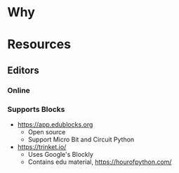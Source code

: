 # Why

# Resources
## Editors
### Online
### Supports Blocks
* https://app.edublocks.org
	* Open source
	* Support Micro Bit and Circuit Python
* https://trinket.io/
	* Uses Google's Blockly
	* Contains edu material, https://hourofpython.com/
<!--stackedit_data:
eyJoaXN0b3J5IjpbMzE4OTQ4ODMzLDEyNjkxNTgzMzldfQ==
-->